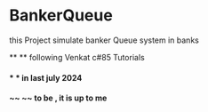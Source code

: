 # BankerQueue
this Project simulate banker Queue system in banks

** ** following Venkat c#85 Tutorials

#### * * in last july 2024
#### ~~ ~~ to be , it is up to me
